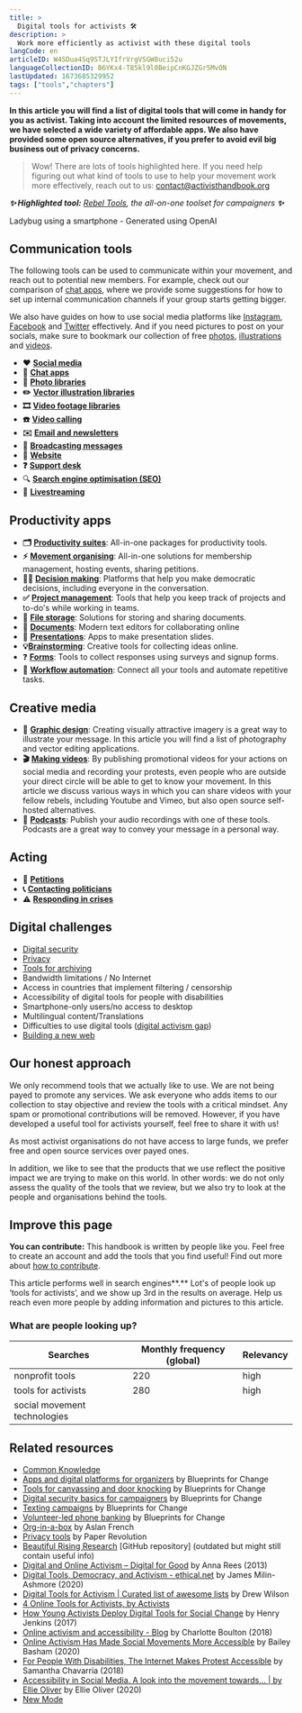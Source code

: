 ```yaml
---
title: >
  Digital tools for activists 🛠
description: >
  Work more efficiently as activist with these digital tools
langCode: en
articleID: W4SDua4Sq9STJLYIfrVrgVSGW8uci52u
languageCollectionID: B6YKx4-T85kl9l0BeipCnKGJZGr5MvON
lastUpdated: 1673685329952
tags: ["tools","chapters"]
---
```


**In this article you will find a list of digital tools that will come in handy for you as activist. Taking into account the limited resources of movements, we have selected a wide variety of affordable apps. We also have provided some open source alternatives, if you prefer to avoid evil big business out of privacy concerns.**

> Wow! There are lots of tools highlighted here. If you need help figuring out what kind of tools to use to help your movement work more effectively, reach out to us: [contact@activisthandbook.org](mailto:contact@activisthandbook.org)

_**✨ Highlighted tool:**_ [_Rebel Tools_](/rebel-tools)_, the all-on-one toolset for campaigners **✨**_

<div><figcaption>Ladybug using a smartphone - Generated using OpenAI</figcaption></div>

## Communication tools

The following tools can be used to communicate within your movement, and reach out to potential new members. For example, check out our comparison of [chat apps](/tools/chat-apps), where we provide some suggestions for how to set up internal communication channels if your group starts getting bigger.

We also have guides on how to use social media platforms like [Instagram](/tools/instagram), [Facebook](/tools/facebook) and [Twitter](/tools/twitter) effectively. And if you need pictures to post on your socials, make sure to bookmark our collection of free [photos](/tools/photo-libraries), [illustrations](/tools/vector-libraries) and [videos](/tools/video-libraries).

-   **❤️** [**Social media**](/tools/social-media)
-   **💬** [**Chat apps**](/tools/chat-apps)
-   **📸** [**Photo libraries**](/tools/photo-libraries)
-   **✏️** [**Vector illustration libraries**](/tools/vector-libraries)
-   **🎞** [**Video footage libraries**](/tools/video-libraries)
-   **☎️** [**Video calling**](/tools/video-calling)
-   **✉️** [**Email and newsletters**](/tools/newsletters)
-   📱 [**Broadcasting messages**](/tools/broadcasting-messages)
-   **🔗** [**Website**](/tools/website)
-   **❓** [**Support desk**](/tools/support-desk)
-   🔍 [**Search engine optimisation (SEO)**](/tools/seo)
-   🔴 [**Livestreaming**](/tools/livestreaming)

## Productivity apps

-   **🗂** [**Productivity suites**](/tools/productivity-suites): All-in-one packages for productivity tools.
-   **⚡** [**Movement organising**](/tools/organising): All-in-one solutions for membership management, hosting events, sharing petitions.
-   **🙋‍♀️** [**Decision making**](/tools/decision-making): Platforms that help you make democratic decisions, including everyone in the conversation.
-   **✅** [**Project management**](/tools/project-management): Tools that help you keep track of projects and to-do's while working in teams.
-   **📂** [**File storage**](/tools/file-storage): Solutions for storing and sharing documents.
-   📝 [**Documents**](/tools/documents): Modern text editors for collaborating online
-   🎤 [**Presentations**](/tools/presentations): Apps to make presentation slides.
-   **💡**[**Brainstorming**](/tools/brainstorming): Creative tools for collecting ideas online.
-   ❓ [**Forms**](/tools/forms): Tools to collect responses using surveys and signup forms.
-   🤖 [**Workflow automation**](/tools/workflow-automation): Connect all your tools and automate repetitive tasks.

## Creative media

-   **🎨** [**Graphic design**](/tools/graphic-design): Creating visually attractive imagery is a great way to illustrate your message. In this article you will find a list of photography and vector editing applications.
-   **🎬** [**Making videos**](/tools/videos): By publishing promotional videos for your actions on social media and recording your protests, even people who are outside your direct circle will be able to get to know your movement. In this article we discuss various ways in which you can share videos with your fellow rebels, including Youtube and Vimeo, but also open source self-hosted alternatives.
-   **🎤** [**Podcasts**](/tools/podcasts): Publish your audio recordings with one of these tools. Podcasts are a great way to convey your message in a personal way.

## Acting

-   **📝** [**Petitions**](/tools/petitions)
-   **📞** [**Contacting politicians**](/tools/contacting-politicians)
-   **⚠️** [**Responding in crises**](/tools/responding-in-crises)

## Digital challenges

-   [Digital security](/tools/security)
-   [Privacy](/tools/privacy)
-   [Tools for archiving](/organising/archiving-tools)
-   Bandwidth limitations / No Internet
-   Access in countries that implement filtering / censorship
-   Accessibility of digital tools for people with disabilities
-   Smartphone-only users/no access to desktop
-   Multilingual content/Translations
-   Difficulties to use digital tools ([digital activism gap](https://academic.oup.com/socpro/article/65/1/51/4795348))
-   [Building a new web](/tools/new-web)

## Our honest approach

We only recommend tools that we actually like to use. We are not being payed to promote any services. We ask everyone who adds items to our collection to stay objective and review the tools with a critical mindset. Any spam or promotional contributions will be removed. However, if you have developed a useful tool for activists yourself, feel free to share it with us!

As most activist organisations do not have access to large funds, we prefer free and open source services over payed ones.

In addition, we like to see that the products that we use reflect the positive impact we are trying to make on this world. In other words: we do not only assess the quality of the tools that we review, but we also try to look at the people and organisations behind the tools.

## Improve this page

**You can contribute:** This handbook is written by people like you. Feel free to create an account and add the tools that you find useful! Find out more about [how to contribute](/join).

This article performs well in search engines**.** Lot's of people look up ‘tools for activists’, and we show up 3rd in the results on average. Help us reach even more people by adding information and pictures to this article.

### What are people looking up?

<div><table><thead><tr><th>Searches</th><th>Monthly frequency (global)</th><th>Relevancy</th></tr></thead><tbody><tr><td>nonprofit tools</td><td>220</td><td>high</td></tr><tr><td>tools for activists</td><td>280</td><td>high</td></tr><tr><td>social movement technologies</td><td></td><td></td></tr></tbody></table></div>

## Related resources

-   [Common Knowledge](https://commonknowledge.coop)
-   [Apps and digital platforms for organizers](https://blueprintsfc.org/guide/apps-and-digital-platforms-for-organizers-tools-roundup/) by Blueprints for Change
-   [Tools for canvassing and door knocking](https://blueprintsfc.org/guide/canvassing-and-door-knocking-tools-roundup/) by Blueprints for Change
-   [Digital security basics for campaigners](https://blueprintsfc.org/guide/digital-security-basics-for-campaigners/) by Blueprints for Change
-   [Texting campaigns](https://blueprintsfc.org/guide/texting-campaigns/) by Blueprints for Change
-   [Volunteer-led phone banking](https://blueprintsfc.org/guide/phone-banking/) by Blueprints for Change
-   [Org-in-a-box](https://github.com/jcklpe/org-in-a-box) by Aslan French
-   [Privacy tools](https://www.paperrevolution.org/activist-tools/) by Paper Revolution
-   [Beautiful Rising Research](https://github.com/BeautifulTrouble/Beautiful-Rising-Research) \[GitHub repository\] (outdated but might still contain useful info)
-   [Digital and Online Activism – Digital for Good](https://en.reset.org/digital-and-online-activism/) by Anna Rees (2013)
-   [Digital Tools, Democracy, and Activism - ethical.net](https://ethical.net/ethical/digital-tools-democracy-and-activism/) by James Milin-Ashmore (2020)
-   [Digital Tools for Activism | Curated list of awesome lists](https://project-awesome.org/drewrwilson/toolsforactivism) by Drew Wilson
-   [4 Online Tools for Activists, by Activists](https://www.activisthive.org/4-online-tools-for-activists-by-activists/)
-   [How Young Activists Deploy Digital Tools for Social Change](https://clalliance.org/blog/how-young-activists-deploy-digital-tools-for-social-change/) by Henry Jenkins (2017)
-   [Online activism and accessibility - Blog](https://www.voicemag.uk/blog/4256/online-activism-and-accessibility) by Charlotte Boulton (2018)
-   [Online Activism Has Made Social Movements More Accessible](https://www.nashvillescene.com/news/online-activism-has-made-social-movements-more-accessible/article_d9f20c0e-01e2-5e25-9cc6-128007a1240b.html) by Bailey Basham (2020)
-   [For People With Disabilities, The Internet Makes Protest Accessible](https://hellogiggles.com/lifestyle/people-with-disabilities-internet-protest/) by Samantha Chavarria (2018)
-   [Accessibility in Social Media. A look into the movement towards… | by Ellie Oliver](https://medium.com/@EllieOliver196_16205/accessibility-in-social-media-62828199466d) by Ellie Oliver (2020)
-   [New Mode](https://www.newmode.net/home)